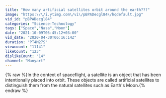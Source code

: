 ```yaml
---
title: "How many artificial satellites orbit around the earth???"
image: "https:\/\/i.ytimg.com\/vi\/pBPADecgl84\/hqdefault.jpg"
vid_id: "pBPADecgl84"
categories: "Science-Technology"
tags: ["Space","Nasa","Moon"]
date: "2021-10-09T05:45:12+03:00"
vid_date: "2020-04-30T06:16:14Z"
duration: "PT4M27S"
viewcount: "11141"
likeCount: "123"
dislikeCount: "14"
channel: "Manyart"
---
```

{% raw %}In the context of spaceflight, a satellite is an object that has been intentionally placed into orbit. These objects are called artificial satellites to distinguish them from the natural satellites such as Earth's Moon.{% endraw %}
